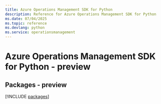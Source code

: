 ```yaml
---
title: Azure Operations Management SDK for Python
description: Reference for Azure Operations Management SDK for Python
ms.date: 07/04/2025
ms.topic: reference
ms.devlang: python
ms.service: operationsmanagement
---
```

# Azure Operations Management SDK for Python - preview
## Packages - preview
[!INCLUDE [packages](operations-management-index.md)]